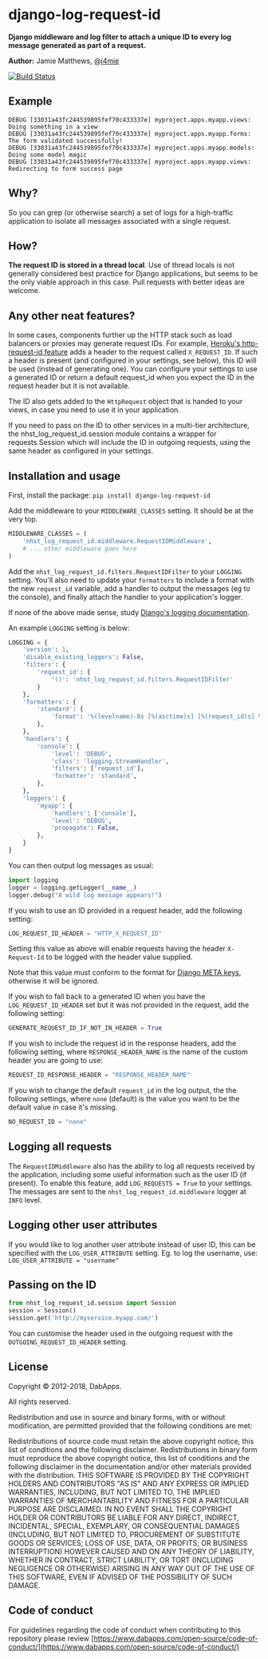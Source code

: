 django-log-request-id
=====================

**Django middleware and log filter to attach a unique ID to every log message generated as part of a request.**

**Author:** Jamie Matthews, [@j4mie](https://twitter.com/j4mie)

[![Build Status](https://travis-ci.org/dabapps/django-log-request-id.png?branch=master)](https://travis-ci.org/dabapps/django-log-request-id)

Example
-------

```
DEBUG [33031a43fc244539895fef70c433337e] myproject.apps.myapp.views: Doing something in a view
DEBUG [33031a43fc244539895fef70c433337e] myproject.apps.myapp.forms: The form validated successfully!
DEBUG [33031a43fc244539895fef70c433337e] myproject.apps.myapp.models: Doing some model magic
DEBUG [33031a43fc244539895fef70c433337e] myproject.apps.myapp.views: Redirecting to form success page
```

Why?
----

So you can grep (or otherwise search) a set of logs for a high-traffic application to isolate all messages associated with a single request.

How?
----

**The request ID is stored in a thread local**. Use of thread locals is not generally considered best practice for Django applications, but seems to be the only viable approach in this case. Pull requests with better ideas are welcome.

Any other neat features?
------------------------

In some cases, components further up the HTTP stack such as load balancers or proxies may generate request IDs. For example, [Heroku's http-request-id feature](https://devcenter.heroku.com/articles/http-request-id) adds a header to the request called `X_REQUEST_ID`. If such a header is present (and configured in your settings, see below), this ID will be used (instead of generating one). You can configure your settings to use a generated ID or return a default request_id when you expect the ID in the request header but it is not available.

The ID also gets added to the `HttpRequest` object that is handed to your views, in case you need to use it in your application.

If you need to pass on the ID to other services in a multi-tier architecture,
the nhst_log_request_id.session module contains a wrapper for requests.Session which
will include the ID in outgoing requests, using the same header as configured in
your settings.

Installation and usage
----------------------

First, install the package: `pip install django-log-request-id`

Add the middleware to your `MIDDLEWARE_CLASSES` setting. It should be at the very top.

```python
MIDDLEWARE_CLASSES = (
    'nhst_log_request_id.middleware.RequestIDMiddleware',
    # ... other middleware goes here
)
```

Add the `nhst_log_request_id.filters.RequestIDFilter` to your `LOGGING` setting. You'll also need to update your `formatters` to include a format with the new `request_id` variable, add a handler to output the messages (eg to the console), and finally attach the handler to your application's logger.

If none of the above made sense, study [Django's logging documentation](https://docs.djangoproject.com/en/dev/topics/logging/).

An example `LOGGING` setting is below:

```python
LOGGING = {
    'version': 1,
    'disable_existing_loggers': False,
    'filters': {
        'request_id': {
            '()': 'nhst_log_request_id.filters.RequestIDFilter'
        }
    },
    'formatters': {
        'standard': {
            'format': '%(levelname)-8s [%(asctime)s] [%(request_id)s] %(name)s: %(message)s'
        },
    },
    'handlers': {
        'console': {
            'level': 'DEBUG',
            'class': 'logging.StreamHandler',
            'filters': ['request_id'],
            'formatter': 'standard',
        },
    },
    'loggers': {
        'myapp': {
            'handlers': ['console'],
            'level': 'DEBUG',
            'propagate': False,
        },
    }
}
```

You can then output log messages as usual:

```python
import logging
logger = logging.getLogger(__name__)
logger.debug("A wild log message appears!")
```

If you wish to use an ID provided in a request header, add the following setting:

```python
LOG_REQUEST_ID_HEADER = "HTTP_X_REQUEST_ID"
```

Setting this value as above will enable requests having the header `X-Request-Id` to be logged with the header value supplied.

Note that this value must conform to the format for [Django META keys](https://docs.djangoproject.com/en/2.1/ref/request-response/#django.http.HttpRequest.META), otherwise it will be ignored.

If you wish to fall back to a generated ID when you have the `LOG_REQUEST_ID_HEADER` set but it was not provided in the request, add the following setting:

```python
GENERATE_REQUEST_ID_IF_NOT_IN_HEADER = True
```

If you wish to include the request id in the response headers, add the following setting, where `RESPONSE_HEADER_NAME` is the name of the custom header you are going to use:

```python
REQUEST_ID_RESPONSE_HEADER = "RESPONSE_HEADER_NAME"
```

If you wish to change the default `request_id` in the log output, the the following settings, where `none` (default) is the value you want to be the default value in case it's missing.

```python
NO_REQUEST_ID = "none"
```

Logging all requests
--------------------

The `RequestIDMiddleware` also has the ability to log all requests received by the application, including some useful information such as the user ID (if present). To enable this feature, add `LOG_REQUESTS = True` to your settings. The messages are sent to the `nhst_log_request_id.middleware` logger at `INFO` level.

Logging other user attributes
--------------------

If you would like to log another user attribute instead of user ID, this can be specified with the `LOG_USER_ATTRIBUTE` setting. Eg. to log the username, use: `LOG_USER_ATTRIBUTE = "username"`

Passing on the ID
-----------------

```python
from nhst_log_request_id.session import Session
session = Session()
session.get('http://myservice.myapp.com/')
```

You can customise the header used in the outgoing request with the `OUTGOING_REQUEST_ID_HEADER` setting.


License
-------

Copyright © 2012-2018, DabApps.

All rights reserved.

Redistribution and use in source and binary forms, with or without 
modification, are permitted provided that the following conditions are met:

Redistributions of source code must retain the above copyright notice, this 
list of conditions and the following disclaimer.
Redistributions in binary form must reproduce the above copyright notice, this 
list of conditions and the following disclaimer in the documentation and/or 
other materials provided with the distribution.
THIS SOFTWARE IS PROVIDED BY THE COPYRIGHT HOLDERS AND CONTRIBUTORS "AS IS" AND 
ANY EXPRESS OR IMPLIED WARRANTIES, INCLUDING, BUT NOT LIMITED TO, THE IMPLIED 
WARRANTIES OF MERCHANTABILITY AND FITNESS FOR A PARTICULAR PURPOSE ARE 
DISCLAIMED. IN NO EVENT SHALL THE COPYRIGHT HOLDER OR CONTRIBUTORS BE LIABLE 
FOR ANY DIRECT, INDIRECT, INCIDENTAL, SPECIAL, EXEMPLARY, OR CONSEQUENTIAL 
DAMAGES (INCLUDING, BUT NOT LIMITED TO, PROCUREMENT OF SUBSTITUTE GOODS OR 
SERVICES; LOSS OF USE, DATA, OR PROFITS; OR BUSINESS INTERRUPTION) HOWEVER 
CAUSED AND ON ANY THEORY OF LIABILITY, WHETHER IN CONTRACT, STRICT LIABILITY, 
OR TORT (INCLUDING NEGLIGENCE OR OTHERWISE) ARISING IN ANY WAY OUT OF THE USE 
OF THIS SOFTWARE, EVEN IF ADVISED OF THE POSSIBILITY OF SUCH DAMAGE.

## Code of conduct

For guidelines regarding the code of conduct when contributing to this repository please review [https://www.dabapps.com/open-source/code-of-conduct/](https://www.dabapps.com/open-source/code-of-conduct/)
